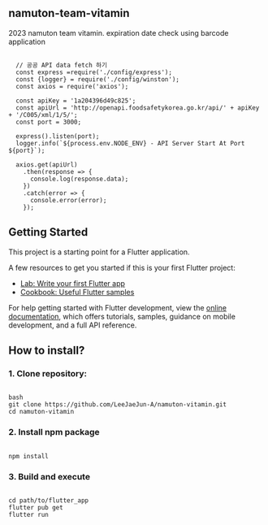 ## namuton-team-vitamin

2023 namuton team vitamin. expiration date check using barcode application



```

  // 공공 API data fetch 하기
  const express =require('./config/express');
  const {logger} = require('./config/winston');
  const axios = require('axios');
  
  const apiKey = '1a204396d49c825';
  const apiUrl = 'http://openapi.foodsafetykorea.go.kr/api/' + apiKey + '/C005/xml/1/5/';
  const port = 3000;
  
  express().listen(port); 
  logger.info(`${process.env.NODE_ENV} - API Server Start At Port ${port}`);
  
  axios.get(apiUrl)
    .then(response => {
      console.log(response.data);
    })
    .catch(error => {
      console.error(error);
    });

```
  
## Getting Started

This project is a starting point for a Flutter application.

A few resources to get you started if this is your first Flutter project:

- [Lab: Write your first Flutter app](https://docs.flutter.dev/get-started/codelab)
- [Cookbook: Useful Flutter samples](https://docs.flutter.dev/cookbook)

For help getting started with Flutter development, view the
[online documentation](https://docs.flutter.dev/), which offers tutorials,
samples, guidance on mobile development, and a full API reference.

## How to install?
### 1. Clone repository:

   ```

   bash
   git clone https://github.com/LeeJaeJun-A/namuton-vitamin.git
   cd namuton-vitamin

   ```

### 2. Install npm package

  ```

  npm install

  ```

### 3. Build and execute 
  ```

  cd path/to/flutter_app
  flutter pub get
  flutter run

  ```
